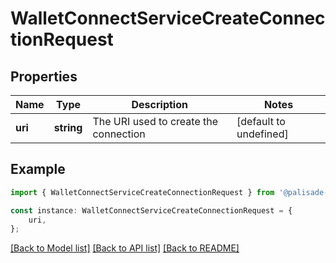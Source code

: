 # WalletConnectServiceCreateConnectionRequest


## Properties

Name | Type | Description | Notes
------------ | ------------- | ------------- | -------------
**uri** | **string** | The URI used to create the connection | [default to undefined]

## Example

```typescript
import { WalletConnectServiceCreateConnectionRequest } from '@palisade-inc/typescript-sdk';

const instance: WalletConnectServiceCreateConnectionRequest = {
    uri,
};
```

[[Back to Model list]](../README.md#documentation-for-models) [[Back to API list]](../README.md#documentation-for-api-endpoints) [[Back to README]](../README.md)
